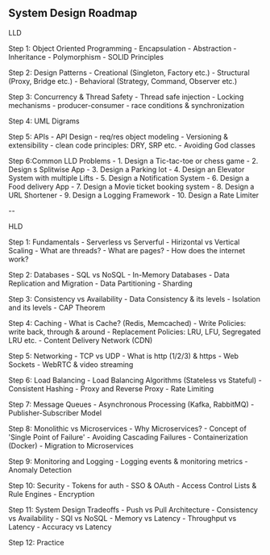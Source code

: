 System Design Roadmap
--

LLD

Step 1: Object Oriented Programming
    - Encapsulation
    - Abstraction
    - Inheritance
    - Polymorphism
    - SOLID Principles

Step 2: Design Patterns
    - Creational (Singleton, Factory etc.)
    - Structural (Proxy, Bridge etc.)
    - Behavioral (Strategy, Command, Observer etc.)

Step 3: Concurrency & Thread Safety
    - Thread safe injection
    - Locking mechanisms
    - producer-consumer
    - race conditions & synchronization
    
Step 4: UML Digrams

Step 5: APIs
    - API Design
    - req/res object modeling
    - Versioning & extensibility
    - clean code principles: DRY, SRP etc.
    - Avoiding God classes

Step 6:Common LLD Problems
    - 1. Design a Tic-tac-toe or chess game
    - 2. Design s Splitwise App
    - 3. Design a Parking lot
    - 4. Design an Elevator System with multiple Lifts
    - 5. Design a Notification System
    - 6. Design a Food delivery App
    - 7. Design a Movie ticket booking system
    - 8. Design a URL Shortener
    - 9. Design a Logging Framework
    - 10. Design a Rate Limiter

--

HLD

Step 1: Fundamentals
    - Serverless vs Serverful
    - Hirizontal vs Vertical Scaling
    - What are threads?
    - What are pages?
    - How does the internet work?

Step 2: Databases
    - SQL vs NoSQL
    - In-Memory Databases
    - Data Replication and Migration
    - Data Partitioning
    - Sharding

Step 3: Consistency vs Availability
    - Data Consistency & its levels
    - Isolation and its levels
    - CAP Theorem

Step 4: Caching
    - What is Cache? (Redis, Memcached)
    - Write Policies: write back, through & around
    - Replacement Policies: LRU, LFU, Segregated LRU etc.
    - Content Delivery Network (CDN)

Step 5: Networking
    - TCP vs UDP
    - What is http (1/2/3) & https
    - Web Sockets
    - WebRTC & video streaming

Step 6: Load Balancing
    - Load Balancing Algorithms (Stateless vs Stateful)
    - Consistent Hashing
    - Proxy and Reverse Proxy
    - Rate Limiting

Step 7: Message Queues
    - Asynchronous Processing (Kafka, RabbitMQ)
    - Publisher-Subscriber Model

Step 8: Monolithic vs Microservices
    - Why Microservices?
    - Concept of 'Single Point of Failure'
    - Avoiding Cascading Failures
    - Containerization (Docker)
    - Migration to Microservices

Step 9: Monitoring and Logging
    - Logging events & monitoring metrics
    - Anomaly Detection

Step 10: Security
    - Tokens for auth
    - SSO & OAuth
    - Access Control Lists & Rule Engines
    - Encryption

Step 11: System Design Tradeoffs
    - Push vs Pull Architecture
    - Consistency vs Availability
    - SQl vs NoSQL
    - Memory vs Latency
    - Throughput vs Latency
    - Accuracy vs Latency

Step 12: Practice
